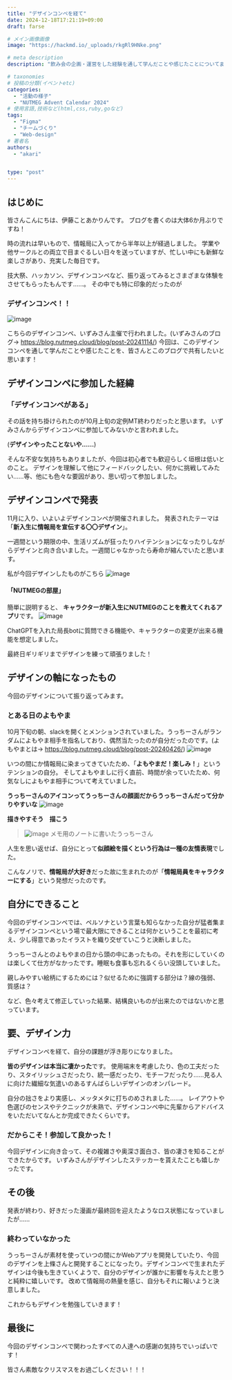```yaml
---
title: "デザインコンペを経て"
date: 2024-12-18T17:21:19+09:00
draft: farse

# メイン画像画像
image: "https://hackmd.io/_uploads/rkgRl9HNke.png"

# meta description
description: "飲み会の企画・運営をした経験を通して学んだことや感じたことについてまとめました。"

# taxonomies
# 投稿の分類(イベントetc)
categories:
  - "活動の様子"
  - "NUTMEG Advent Calendar 2024"
# 使用言語,技術など(html,css,ruby,goなど)
tags:
  - "Figma"
  - "チームづくり"
  - "Web-design"
# 著者名
authors:
  - "akari"


type: "post"
---
```

## はじめに
皆さんこんにちは、伊藤ことあかりんです。
ブログを書くのは大体6か月ぶりですね！

時の流れは早いもので、情報局に入ってから半年以上が経過しました。
学業や他サークルとの両立で目まぐるしい日々を送っていますが、忙しい中にも新鮮な楽しさがあり、充実した毎日です。

技大祭、ハッカソン、デザインコンペなど、振り返ってみるとさまざまな体験をさせてもらったもんです……。
その中でも特に印象的だったのが
### デザインコンペ！！
![image](https://hackmd.io/_uploads/HyNyYZlrkl.png)

こちらのデザインコンペ、いずみさん主催で行われました。(いずみさんのブログ→ https://blog.nutmeg.cloud/blog/post-20241114/)
今回は、このデザインコンペを通して学んだことや感じたことを、皆さんとこのブログで共有したいと思います！

## デザインコンペに参加した経緯
### 「デザインコンペがある」
その話を持ち掛けられたのが10月上旬の定例MT終わりだったと思います。
いずみさんからデザインコンペに参加してみないかと言われました。

(**デザインやったことないや……**)

そんな不安な気持ちもありましたが、今回は初心者でも歓迎らしく垣根は低いとのこと。
デザインを理解して他にフィードバックしたい、何かに挑戦してみたい……等、他にも色々な要因があり、思い切って参加しました。

## デザインコンペで発表
11月に入り、いよいよデザインコンペが開催されました。
発表されたテーマは「**新入生に情報局を宣伝する〇〇デザイン**」。

一週間という期限の中、生活リズムが狂ったりハイテンションになったりしながらデザインと向き合いました。一週間じゃなかったら寿命が縮んでいたと思います。

私が今回デザインしたものがこちら
![image](https://hackmd.io/_uploads/ByzltbxS1l.png)

#### 「NUTMEGの部屋」
簡単に説明すると、
**キャラクターが新入生にNUTMEGのことを教えてくれるアプリ**です。
![image](https://hackmd.io/_uploads/SJaxKbeSyx.png)

ChatGPTを入れた局長botに質問できる機能や、キャラクターの変更が出来る機能を想定しました。

最終日ギリギリまでデザインを練って頑張りました！

## デザインの軸になったもの
今回のデザインについて振り返ってみます。
### とある日のよもやま
10月下旬の朝、slackを開くとメンションされていました。うっちーさんがランダムによもやま相手を指名しており、偶然当たったのが自分だったのです。(よもやまとは→ https://blog.nutmeg.cloud/blog/post-20240426/)
![image](https://hackmd.io/_uploads/BJ8btWgBJe.png)

いつの間にか情報局に染まってきていたため、「**よもやまだ！楽しみ！**」というテンションの自分。
そしてよもやましに行く直前、時間が余っていたため、何気なしによもやま相手について考えていました。

**うっちーさんのアイコンってうっちーさんの顔面だからうっちーさんだって分かりやすいな**
![image](https://hackmd.io/_uploads/ry2zFZgSJg.png)

**描きやすそう　描こう**
> ![image](https://hackmd.io/_uploads/rJU7K-eBkx.png)
> メモ用のノートに書いたうっちーさん

人生を思い返せば、自分にとって**似顔絵を描くという行為は一種の友情表現**でした。

こんなノリで、**情報局が大好き**だった故に生まれたのが「**情報局員をキャラクターにする**」という発想だったのです。

## 自分にできること
今回のデザインコンペでは、ペルソナという言葉も知らなかった自分が猛者集まるデザインコンペという場で最大限にできることは何かということを最初に考え、少し得意であったイラストを織り交ぜていこうと決断しました。

うっちーさんとのよもやまの日から頭の中にあったもの。それを形にしていくのは楽しくて仕方がなかったです。睡眠も食事も忘れるくらい没頭していました。

親しみやすい絵柄にするためには？似せるために強調する部分は？線の強弱、質感は？

など、色々考えて修正していった結果、結構良いものが出来たのではないかと思っています。

## 要、デザイン力
デザインコンペを経て、自分の課題が浮き彫りになりました。

**皆のデザインは本当に凄かった**です。
使用端末を考慮したり、色の工夫だったり、スタイリッシュさだったり、統一感だったり、モチーフだったり……見る人に向けた繊細な気遣いのあるすんばらしいデザインのオンパレード。

自分の拙さをより実感し、メッタメタに打ちのめされました……。
レイアウトや色選びのセンスやテクニックが未熟で、デザインコンペ中に先輩からアドバイスをいただいてなんとか完成できたくらいです。

### だからこそ！参加して良かった！

今回デザインに向き合って、その複雑さや奥深さ面白さ、皆の凄さを知ることができたからです。
いずみさんがデザインしたステッカーを貰えたことも嬉しかったです。

## その後
発表が終わり、好きだった漫画が最終回を迎えたようなロス状態になっていましたが……
### 終わっていなかった

うっちーさんが素材を使っていつの間にかWebアプリを開発していたり、今回のデザインを上條さんと開発することになったり。デザインコンペで生まれたデザインは今後も生きていくようで、自分のデザインが誰かに影響を与えたと思うと純粋に嬉しいです。
改めて情報局の熱量を感じ、自分もそれに報いようと決意しました。

これからもデザインを勉強していきます！

## 最後に
今回のデザインコンペで関わったすべての人達への感謝の気持ちでいっぱいです！

皆さん素敵なクリスマスをお過ごしください！！！